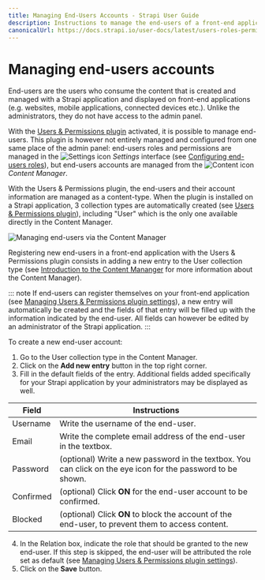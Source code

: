 ```yaml
---
title: Managing End-Users Accounts - Strapi User Guide
description: Instructions to manage the end-users of a front-end application with the Users & Permissions plugin.
canonicalUrl: https://docs.strapi.io/user-docs/latest/users-roles-permissions/managing-end-users.html
---
```


# Managing end-users accounts

End-users are the users who consume the content that is created and managed with a Strapi application and displayed on front-end applications (e.g. websites, mobile applications, connected devices etc.). Unlike the administrators, they do not have access to the admin panel.

With the [Users & Permissions plugin](../plugins/strapi-plugins.md#users-permissions-plugin) activated, it is possible to manage end-users. This plugin is however not entirely managed and configured from one same place of the admin panel: end-users roles and permissions are managed in the ![Settings icon](../assets/icons/settings.svg) _Settings_ interface (see [Configuring end-users roles](../users-roles-permissions/configuring-end-users-roles.md)), but end-users accounts are managed from the ![Content icon](../assets/icons/content.svg) _Content Manager_.

With the Users & Permissions plugin, the end-users and their account information are managed as a content-type. When the plugin is installed on a Strapi application, 3 collection types are automatically created (see [Users & Permissions plugin](../plugins/strapi-plugins.md#users-permissions-plugin)), including "User" which is the only one available directly in the Content Manager.

![Managing end-users via the Content Manager](../assets/users-permissions/end-user_content-manager.png)

Registering new end-users in a front-end application with the Users & Permissions plugin consists in adding a new entry to the User collection type (see [Introduction to the Content Mananger](../content-manager/introduction-to-content-manager.md) for more information about the Content Manager).

::: note
If end-users can register themselves on your front-end application (see [Managing Users & Permissions plugin settings](../settings/configuring-users-permissions-plugin-settings.md)), a new entry will automatically be created and the fields of that entry will be filled up with the information indicated by the end-user. All fields can however be edited by an administrator of the Strapi application.
:::

To create a new end-user account:

1. Go to the User collection type in the Content Manager.
2. Click on the **Add new entry** button in the top right corner.
3. Fill in the default fields of the entry. Additional fields added specifically for your Strapi application by your administrators may be displayed as well.

| Field     | Instructions                                                                                                |
| --------- | ----------------------------------------------------------------------------------------------------------- |
| Username  | Write the username of the end-user.                                                                         |
| Email     | Write the complete email address of the end-user in the textbox.                                            |
| Password  | (optional) Write a new password in the textbox. You can click on the eye icon for the password to be shown. |
| Confirmed | (optional) Click **ON** for the end-user account to be confirmed.                                           |
| Blocked   | (optional) Click **ON** to block the account of the end-user, to prevent them to access content.            |

4. In the Relation box, indicate the role that should be granted to the new end-user. If this step is skipped, the end-user will be attributed the role set as default (see [Managing Users & Permissions plugin settings](../settings/configuring-users-permissions-plugin-settings.md)).
5. Click on the **Save** button.
